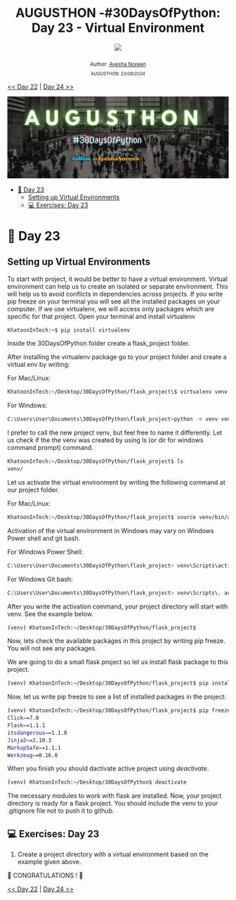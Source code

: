 <div align="center">
  <h1>AUGUSTHON -#30DaysOfPython: Day 23 - Virtual Environment </h1>
  <a class="header-badge" target="_blank" href="https://www.linkedin.com/in/khatoonintech/">
  <img src="https://img.shields.io/badge/style--5eba00.svg?label=LinkedIn&logo=linkedin&style=social">
  </a>
  

<sub>Author:
<a href="https://www.linkedin.com/in/Khatoonintech/" target="_blank">Ayesha Noreen</a><br>
<small> AUGUSTHON: 23/08/2024 </small>
</sub>

</div>

[<< Day 22](../22_08_2024_Web_scraping/22_web_scraping.md) | [Day 24 >>](../24_08_2024_Statistics/24_statistics.md)

![30DaysOfPython](../images/AUGUSTHON_Cover.jpg)

- [📘 Day 23](#-day-23)
  - [Setting up Virtual Environments](#setting-up-virtual-environments)
  - [💻 Exercises: Day 23](#-exercises-day-23)

# 📘 Day 23

## Setting up Virtual Environments

To start with project, it would be better to have a virtual environment. Virtual environment can help us to create an isolated or separate environment. This will help us to avoid conflicts in dependencies across projects. If you write pip freeze on your terminal you will see all the installed packages on your computer. If we use virtualenv, we will access only packages which are specific for that project. Open your terminal and install virtualenv

```sh
KhatoonInTech:~$ pip install virtualenv
```

Inside the 30DaysOfPython folder create a flask_project folder.

After installing the virtualenv package go to your project folder and create a virtual env by writing:

For Mac/Linux:
```sh
KhatoonInTech:~/Desktop/30DaysOfPython/flask_project\$ virtualenv venv

```

For Windows:
```sh
C:\Users\User\Documents\30DaysOfPython\flask_project>python -m venv venv
```

I prefer to call the new project venv, but feel free to name it differently. Let us check if the the venv was created by using ls (or dir for windows command prompt) command.

```sh
KhatoonInTech:~/Desktop/30DaysOfPython/flask_project$ ls
venv/
```

Let us activate the virtual environment by writing the following command at our project folder.

For Mac/Linux:
```sh
KhatoonInTech:~/Desktop/30DaysOfPython/flask_project$ source venv/bin/activate
```
Activation of the virtual environment in Windows may vary on Windows Power shell and git bash. 

For Windows Power Shell:
```sh
C:\Users\User\Documents\30DaysOfPython\flask_project> venv\Scripts\activate
```

For Windows Git bash:
```sh
C:\Users\User\Documents\30DaysOfPython\flask_project> venv\Scripts\. activate
```

After you write the activation command, your project directory will start with venv. See the example below.

```sh
(venv) KhatoonInTech:~/Desktop/30DaysOfPython/flask_project$
```

Now, lets check the available packages in this project by writing pip freeze. You will not see any packages.

We are going to do a small flask project so let us install flask package to this project.

```sh
(venv) KhatoonInTech:~/Desktop/30DaysOfPython/flask_project$ pip install Flask
```

Now, let us write pip freeze to see a list of installed packages in the project:

```sh
(venv) KhatoonInTech:~/Desktop/30DaysOfPython/flask_project$ pip freeze
Click==7.0
Flask==1.1.1
itsdangerous==1.1.0
Jinja2==2.10.3
MarkupSafe==1.1.1
Werkzeug==0.16.0
```

When you finish you should dactivate active project using _deactivate_.

```sh
(venv) KhatoonInTech:~/Desktop/30DaysOfPython$ deactivate
```

The necessary modules to work with flask are installed. Now, your project directory is ready for a flask project. You should include the venv to your .gitignore file not to push it to github.

## 💻 Exercises: Day 23

1. Create a project directory with a virtual environment based on the example given above.

🎉 CONGRATULATIONS ! 🎉

[<< Day 22](../22_08_2024_Web_scraping/22_web_scraping.md) | [Day 24 >>](../24_08_2024_Statistics/24_statistics.md)
